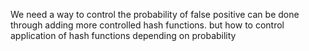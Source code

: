We need a way to control the probability of false positive
    can be done through adding more controlled hash functions. 
    but how to control application of hash functions depending on probability
    